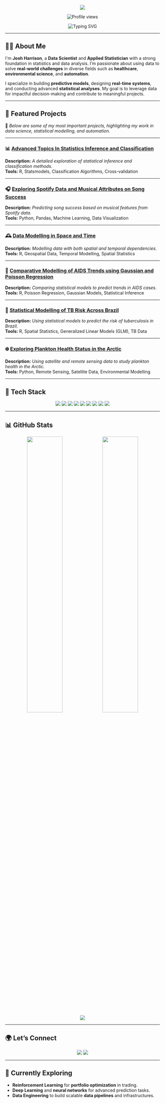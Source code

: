 <p align="center">
  <img src="https://capsule-render.vercel.app/api?type=waving&color=gradient&height=200&section=header&text=Hi,%20I'm%20Josh%20Harrison&fontSize=40&fontColor=ffffff&animation=fadeIn" />
</p>

<p align="center">
  <img src="https://komarev.com/ghpvc/?username=JoshHarrison&label=Profile%20views&color=0e75b6&style=flat&fontSize=14" alt="Profile views" />
</p>

<p align="center">
  <img src="https://readme-typing-svg.demolab.com?font=JetBrains+Mono&size=14&duration=4000&pause=1000&center=true&vCenter=true&width=500&lines=Data+Scientist+%7C+Applied+Statistics;Building+Predictive+Models+%7C+Real-Time+Systems;Exploring+Real-World+Data+%7C+Data+Science+and+Automation;Let's+Create+Something+Innovative!" alt="Typing SVG" />
</p>

---

## 👨‍💻 About Me

I'm **Josh Harrison**, a **Data Scientist** and **Applied Statistician** with a strong foundation in statistics and data analysis. I’m passionate about using data to solve **real-world challenges** in diverse fields such as **healthcare**, **environmental science**, and **automation**.

I specialize in building **predictive models**, designing **real-time systems**, and conducting advanced **statistical analyses**. My goal is to leverage data for impactful decision-making and contribute to meaningful projects.

---

## 🚀 Featured Projects

📌 *Below are some of my most important projects, highlighting my work in data science, statistical modelling, and automation.*

---

### 📊 [Advanced Topics In Statistics Inference and Classification](https://github.com/JoshHarrison/university-projects/tree/main/Advanced-Topics-In-Statistics-Inference-and-Classification)  
**Description:** *A detailed exploration of statistical inference and classification methods.*  
**Tools:** R, Statsmodels, Classification Algorithms, Cross-validation

---

### 🎧 [Exploring Spotify Data and Musical Attributes on Song Success](https://github.com/JoshHarrison/university-projects/tree/main/Exploring-Spotify-Data-and-Musical-Attributes-on-Song-Success)  
**Description:** *Predicting song success based on musical features from Spotify data.*  
**Tools:** Python, Pandas, Machine Learning, Data Visualization

---

### 🕰️ [Data Modelling in Space and Time](https://github.com/JoshHarrison/university-projects/tree/main/Data-Modelling-in-Space-and-Time)  
**Description:** *Modelling data with both spatial and temporal dependencies.*  
**Tools:** R, Geospatial Data, Temporal Modelling, Spatial Statistics

---

### 🦠 [Comparative Modelling of AIDS Trends using Gaussian and Poisson Regression](https://github.com/JoshHarrison/university-projects/tree/main/Comparative-Modelling-of-AIDS-Trends-using-Gaussian-and-Poisson-Regression)  
**Description:** *Comparing statistical models to predict trends in AIDS cases.*  
**Tools:** R, Poisson Regression, Gaussian Models, Statistical Inference

---

### 🧪 [Statistical Modelling of TB Risk Across Brazil](https://github.com/JoshHarrison/university-projects/tree/main/Statistical-Modelling-of-TB-Risk-Across-Brazil)  
**Description:** *Using statistical models to predict the risk of tuberculosis in Brazil.*  
**Tools:** R, Spatial Statistics, Generalized Linear Models (GLM), TB Data

---

### ❄️ [Exploring Plankton Health Status in the Arctic](https://github.com/JoshHarrison/university-projects/tree/main/Exploring-Plankton-Health-Status-in-the-Arctic)  
**Description:** *Using satellite and remote sensing data to study plankton health in the Arctic.*  
**Tools:** Python, Remote Sensing, Satellite Data, Environmental Modelling

---

## 🧰 Tech Stack

<p align="center">
  <img src="https://img.shields.io/badge/Python-3776AB?style=for-the-badge&logo=python&logoColor=white"/>
  <img src="https://img.shields.io/badge/R-276DC3?style=for-the-badge&logo=r&logoColor=white"/>
  <img src="https://img.shields.io/badge/SQL-336791?style=for-the-badge&logo=mysql&logoColor=white"/>
  <img src="https://img.shields.io/badge/Jupyter-F37626?style=for-the-badge&logo=jupyter&logoColor=white"/>
  <img src="https://img.shields.io/badge/RStudio-75AADB?style=for-the-badge&logo=rstudio&logoColor=white"/>
  <img src="https://img.shields.io/badge/Pandas-150458?style=for-the-badge&logo=pandas&logoColor=white"/>
  <img src="https://img.shields.io/badge/Numpy-013243?style=for-the-badge&logo=numpy&logoColor=white"/>
  <img src="https://img.shields.io/badge/Plotly-3F4F75?style=for-the-badge&logo=plotly&logoColor=white"/>
  <img src="https://img.shields.io/badge/Streamlit-FF4B4B?style=for-the-badge&logo=streamlit&logoColor=white"/>
</p>

---

## 📊 GitHub Stats

<p align="center">
  <img src="https://github-readme-stats.vercel.app/api?username=JoshHarrison&show_icons=true&theme=highcontrast" width="48%" />
  <img src="https://github-readme-stats.vercel.app/api/top-langs/?username=JoshHarrison&layout=compact&theme=highcontrast" width="48%" />
</p>

<p align="center">
  <img src="https://github-readme-streak-stats.herokuapp.com/?user=JoshHarrison&theme=highcontrast" />
</p>

---

## 🌍 Let’s Connect

<p align="center">
  <a href="mailto:josh.harrison@email.com"><img src="https://img.shields.io/badge/Email-D14836?style=for-the-badge&logo=gmail&logoColor=white"/></a>
  <a href="https://www.linkedin.com/in/josh-harrison/" target="_blank"><img src="https://img.shields.io/badge/LinkedIn-0A66C2?style=for-the-badge&logo=linkedin&logoColor=white"/></a>
</p>

---

## 🧠 Currently Exploring

- **Reinforcement Learning** for **portfolio optimization** in trading.
- **Deep Learning** and **neural networks** for advanced prediction tasks.
- **Data Engineering** to build scalable **data pipelines** and infrastructures.
